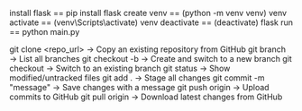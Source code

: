 install flask == pip install flask
create venv  == (python -m venv venv)
venv activate == (venv\Scripts\activate)
venv deactivate == (deactivate)
flask run == python main.py

git clone <repo_url> → Copy an existing repository from GitHub
git branch → List all branches
git checkout -b <branch-name> → Create and switch to a new branch
git checkout <branch-name> → Switch to an existing branch
git status → Show modified/untracked files
git add . → Stage all changes
git commit -m "message" → Save changes with a message
git push origin <branch-name> → Upload commits to GitHub
git pull origin <branch-name> → Download latest changes from GitHub